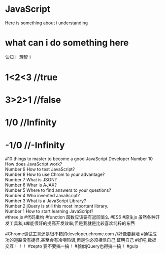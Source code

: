 # JavaScript
Here is something about i understanding
# what can i do something here
认知！
理智！
# 1<2<3 //true
# 3>2>1 //false
# 1/0   //Infinity
# -1/0  //-Infinity
#10 things to master to become a good JavaScript Developer
Number 10 How does JavaScript work?<br/>
Number 9 How to test JavaScript?<br/>
Number 8 How to use Chrom to your advantage?<br/>
Number 7 What is JSON?<br/>
Number 6 Whar is AJAX?<br/>
Number 5 Where to find answers to your questions?<br/>
Number 4 Who invented JavaScript?<br/>
Number 3 What is a JavaScript Library?<br/>
Number 2 jQuery is still this most important library.<br/>
Number 1 How to start learning JavaScript?<br/>
#three.js
#代码重构
#function
函数应该要有返回值么
#ES6
#原生js
虽然各种开发工具和js库能很好的提高开发效率;但是我就是比较喜欢纯粹的东西

#Chrome调试工具还是很不错的developer.chrome.com
//好像要翻墙
#通往成功的道路没有捷径,甚至会有冷嘲热讽,但是你必须相信自己,证明自己
#好吧,数据交互！！！
#zepto 要不要搞一搞！
#貌似jQuery也得搞一搞！
#gulp
